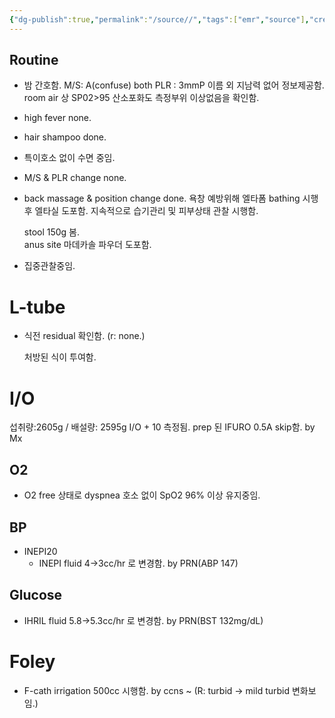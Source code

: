 ```yaml
---
{"dg-publish":true,"permalink":"/source//","tags":["emr","source"],"created":"2025-08-13T17:56:40.529+09:00","updated":"2025-08-16T13:39:59.774+09:00"}
---
```


## Routine
- 밤 간호함. 
	  M/S: A(confuse)
	  both PLR : 3mmP 
	  이름 외 지남력 없어 정보제공함. 
	  room air 상 SP02>95
	  산소포화도 측정부위 이상없음을 확인함. 
- high fever none. 
- hair shampoo done. 
- 특이호소 없이 수면 중임. 
- M/S & PLR change none. 
- back massage & position change done. 
  욕창 예방위해 엘타폼 bathing 시행 후 엘타실 도포함. 
  지속적으로 습기관리 및 피부상태 관찰 시행함. 
  
  stool 150g 봄.  
  anus site 마데카솔 파우더 도포함. 
- 집중관찰중임. 

# L-tube
- 식전 residual 확인함. 
  (r: none.) 
  
  처방된 식이 투여함. 

# I/O
섭취량:2605g / 배설량: 2595g I/O + 10 측정됨. 
prep 된 IFURO 0.5A skip함. by Mx


## O2
- O2 free 상태로 dyspnea 호소 없이 SpO2 96% 이상 유지중임. 
## BP
- INEPI20
	- INEPI fluid 4→3cc/hr 로 변경함. by PRN(ABP 147)
## Glucose
- IHRIL fluid 5.8→5.3cc/hr 로 변경함. by PRN(BST 132mg/dL)

# Foley 
- F-cath irrigation 500cc 시행함. by ccns ~
  (R: turbid → mild turbid 변화보임.)